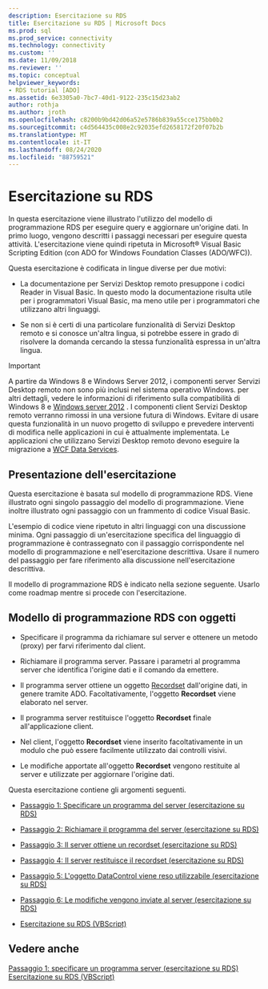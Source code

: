 ```yaml
---
description: Esercitazione su RDS
title: Esercitazione su RDS | Microsoft Docs
ms.prod: sql
ms.prod_service: connectivity
ms.technology: connectivity
ms.custom: ''
ms.date: 11/09/2018
ms.reviewer: ''
ms.topic: conceptual
helpviewer_keywords:
- RDS tutorial [ADO]
ms.assetid: 6e3305a0-7bc7-40d1-9122-235c15d23ab2
author: rothja
ms.author: jroth
ms.openlocfilehash: c8200b9bd42d06a52e5786b839a55cce175bb0b2
ms.sourcegitcommit: c4d564435c008e2c92035efd2658172f20f07b2b
ms.translationtype: MT
ms.contentlocale: it-IT
ms.lasthandoff: 08/24/2020
ms.locfileid: "88759521"
---
```

# <a name="rds-tutorial"></a>Esercitazione su RDS
In questa esercitazione viene illustrato l'utilizzo del modello di programmazione RDS per eseguire query e aggiornare un'origine dati. In primo luogo, vengono descritti i passaggi necessari per eseguire questa attività. L'esercitazione viene quindi ripetuta in Microsoft® Visual Basic Scripting Edition (con ADO for Windows Foundation Classes (ADO/WFC)).  
  
 Questa esercitazione è codificata in lingue diverse per due motivi:  
  
-   La documentazione per Servizi Desktop remoto presuppone i codici Reader in Visual Basic. In questo modo la documentazione risulta utile per i programmatori Visual Basic, ma meno utile per i programmatori che utilizzano altri linguaggi.  
  
-   Se non si è certi di una particolare funzionalità di Servizi Desktop remoto e si conosce un'altra lingua, si potrebbe essere in grado di risolvere la domanda cercando la stessa funzionalità espressa in un'altra lingua.  
  
> [!IMPORTANT]
>  A partire da Windows 8 e Windows Server 2012, i componenti server Servizi Desktop remoto non sono più inclusi nel sistema operativo Windows. per altri dettagli, vedere le informazioni di riferimento sulla compatibilità di Windows 8 e [Windows server 2012](https://www.microsoft.com/download/details.aspx?id=27416) . I componenti client Servizi Desktop remoto verranno rimossi in una versione futura di Windows. Evitare di usare questa funzionalità in un nuovo progetto di sviluppo e prevedere interventi di modifica nelle applicazioni in cui è attualmente implementata. Le applicazioni che utilizzano Servizi Desktop remoto devono eseguire la migrazione a [WCF Data Services](https://go.microsoft.com/fwlink/?LinkId=199565).  
  
## <a name="how-the-tutorial-is-presented"></a>Presentazione dell'esercitazione  
 Questa esercitazione è basata sul modello di programmazione RDS. Viene illustrato ogni singolo passaggio del modello di programmazione. Viene inoltre illustrato ogni passaggio con un frammento di codice Visual Basic.  
  
 L'esempio di codice viene ripetuto in altri linguaggi con una discussione minima. Ogni passaggio di un'esercitazione specifica del linguaggio di programmazione è contrassegnato con il passaggio corrispondente nel modello di programmazione e nell'esercitazione descrittiva. Usare il numero del passaggio per fare riferimento alla discussione nell'esercitazione descrittiva.  
  
 Il modello di programmazione RDS è indicato nella sezione seguente. Usarlo come roadmap mentre si procede con l'esercitazione.  
  
## <a name="rds-programming-model-with-objects"></a>Modello di programmazione RDS con oggetti  
  
-   Specificare il programma da richiamare sul server e ottenere un metodo (proxy) per farvi riferimento dal client.  
  
-   Richiamare il programma server. Passare i parametri al programma server che identifica l'origine dati e il comando da emettere.  
  
-   Il programma server ottiene un oggetto [Recordset](../../reference/ado-api/recordset-object-ado.md) dall'origine dati, in genere tramite ADO. Facoltativamente, l'oggetto **Recordset** viene elaborato nel server.  
  
-   Il programma server restituisce l'oggetto **Recordset** finale all'applicazione client.  
  
-   Nel client, l'oggetto **Recordset** viene inserito facoltativamente in un modulo che può essere facilmente utilizzato dai controlli visivi.  
  
-   Le modifiche apportate all'oggetto **Recordset** vengono restituite al server e utilizzate per aggiornare l'origine dati.  
  
 Questa esercitazione contiene gli argomenti seguenti.  
  
-   [Passaggio 1: Specificare un programma del server (esercitazione su RDS)](./step-1-specify-a-server-program-rds-tutorial.md)  
  
-   [Passaggio 2: Richiamare il programma del server (esercitazione su RDS)](./step-2-invoke-the-server-program-rds-tutorial.md)  
  
-   [Passaggio 3: Il server ottiene un recordset (esercitazione su RDS)](./step-3-server-obtains-a-recordset-rds-tutorial.md)  
  
-   [Passaggio 4: Il server restituisce il recordset (esercitazione su RDS)](./step-4-server-returns-the-recordset-rds-tutorial.md)  
  
-   [Passaggio 5: L'oggetto DataControl viene reso utilizzabile (esercitazione su RDS)](./step-5-datacontrol-is-made-usable-rds-tutorial.md)  
  
-   [Passaggio 6: Le modifiche vengono inviate al server (esercitazione su RDS)](./step-6-changes-are-sent-to-the-server-rds-tutorial.md)  
  
-   [Esercitazione su RDS (VBScript)](./rds-tutorial-vbscript.md)  
  
## <a name="see-also"></a>Vedere anche  
 [Passaggio 1: specificare un programma server (esercitazione su RDS)](./step-1-specify-a-server-program-rds-tutorial.md)   
 [Esercitazione su RDS (VBScript)](./rds-tutorial-vbscript.md)